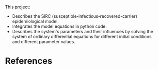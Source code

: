 
This project:
* Describes the SIRC (susceptible-infectious-recovered-carrier) epidemiological model.
* Integrates the model equations in python code.
* Describes the system's parameters and their influences by solving the system of ordinary differential equations for different initial conditions and different parameter values.

# References


